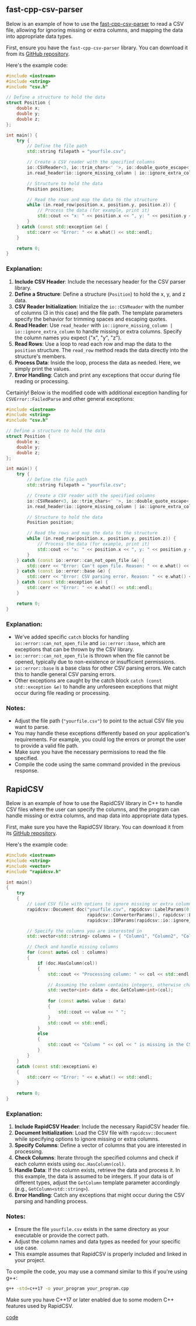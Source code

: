 ## fast-cpp-csv-parser

Below is an example of how to use the [fast-cpp-csv-parser](https://github.com/ben-strasser/fast-cpp-csv-parser) to read a CSV file, allowing for ignoring missing or extra columns, and mapping the data into appropriate data types.

First, ensure you have the `fast-cpp-csv-parser` library. You can download it from its [GitHub repository](https://github.com/ben-strasser/fast-cpp-csv-parser).

Here's the example code:

```cpp
#include <iostream>
#include <string>
#include "csv.h"

// Define a structure to hold the data
struct Position {
    double x;
    double y;
    double z;
};

int main() {
    try {
        // Define the file path
        std::string filepath = "yourfile.csv";

        // Create a CSV reader with the specified columns
        io::CSVReader<3, io::trim_chars<' '>, io::double_quote_escape<',', '\"'>> in(filepath);
        in.read_header(io::ignore_missing_column | io::ignore_extra_column, "x", "y", "z");

        // Structure to hold the data
        Position position;

        // Read the rows and map the data to the structure
        while (in.read_row(position.x, position.y, position.z)) {
            // Process the data (for example, print it)
            std::cout << "x: " << position.x << ", y: " << position.y << ", z: " << position.z << std::endl;
        }
    } catch (const std::exception &e) {
        std::cerr << "Error: " << e.what() << std::endl;
    }

    return 0;
}
```

### Explanation:
1. **Include CSV Header**: Include the necessary header for the CSV parser library.
2. **Define a Structure**: Define a structure (`Position`) to hold the x, y, and z data.
3. **CSV Reader Initialization**: Initialize the `io::CSVReader` with the number of columns (3 in this case) and the file path. The template parameters specify the behavior for trimming spaces and escaping quotes.
4. **Read Header**: Use `read_header` with `io::ignore_missing_column | io::ignore_extra_column` to handle missing or extra columns. Specify the column names you expect ("x", "y", "z").
5. **Read Rows**: Use a loop to read each row and map the data to the `position` structure. The `read_row` method reads the data directly into the structure's members.
6. **Process Data**: Inside the loop, process the data as needed. Here, we simply print the values.
7. **Error Handling**: Catch and print any exceptions that occur during file reading or processing.




Certainly! Below is the modified code with additional exception handling for `CSVError::FailedParse` and other general exceptions:

```cpp
#include <iostream>
#include <string>
#include "csv.h"

// Define a structure to hold the data
struct Position {
    double x;
    double y;
    double z;
};

int main() {
    try {
        // Define the file path
        std::string filepath = "yourfile.csv";

        // Create a CSV reader with the specified columns
        io::CSVReader<3, io::trim_chars<' '>, io::double_quote_escape<',', '\"'>> in(filepath);
        in.read_header(io::ignore_missing_column | io::ignore_extra_column, "x", "y", "z");

        // Structure to hold the data
        Position position;

        // Read the rows and map the data to the structure
        while (in.read_row(position.x, position.y, position.z)) {
            // Process the data (for example, print it)
            std::cout << "x: " << position.x << ", y: " << position.y << ", z: " << position.z << std::endl;
        }
    } catch (const io::error::can_not_open_file &e) {
        std::cerr << "Error: Can't open file. Reason: " << e.what() << std::endl;
    } catch (const io::error::base &e) {
        std::cerr << "Error: CSV parsing error. Reason: " << e.what() << std::endl;
    } catch (const std::exception &e) {
        std::cerr << "Error: " << e.what() << std::endl;
    }

    return 0;
}
```

### Explanation:
- We've added specific `catch` blocks for handling `io::error::can_not_open_file` and `io::error::base`, which are exceptions that can be thrown by the CSV library.
- `io::error::can_not_open_file` is thrown when the file cannot be opened, typically due to non-existence or insufficient permissions.
- `io::error::base` is a base class for other CSV parsing errors. We catch this to handle general CSV parsing errors.
- Other exceptions are caught by the catch block `catch (const std::exception &e)` to handle any unforeseen exceptions that might occur during file reading or processing.

### Notes:
- Adjust the file path (`"yourfile.csv"`) to point to the actual CSV file you want to parse.
- You may handle these exceptions differently based on your application's requirements. For example, you could log the errors or prompt the user to provide a valid file path.
- Make sure you have the necessary permissions to read the file specified.
- Compile the code using the same command provided in the previous response.




##  RapidCSV

Below is an example of how to use the RapidCSV library in C++ to handle CSV files where the user can specify the columns, and the program can handle missing or extra columns, and map data into appropriate data types.

First, make sure you have the RapidCSV library. You can download it from its [GitHub repository](https://github.com/d99kris/rapidcsv).

Here's the example code:

```cpp
#include <iostream>
#include <string>
#include <vector>
#include "rapidcsv.h"

int main()
{
    try
    {
        // Load CSV file with options to ignore missing or extra columns
        rapidcsv::Document doc("yourfile.csv", rapidcsv::LabelParams(0, -1), rapidcsv::SeparatorParams(),
                               rapidcsv::ConverterParams(), rapidcsv::LineReaderParams(), 
                               rapidcsv::IOParams(rapidcsv::io::ignore_missing_column | rapidcsv::io::ignore_extra_column));

        // Specify the columns you are interested in
        std::vector<std::string> columns = { "Column1", "Column2", "Column3" };

        // Check and handle missing columns
        for (const auto& col : columns)
        {
            if (doc.HasColumn(col))
            {
                std::cout << "Processing column: " << col << std::endl;

                // Assuming the column contains integers, otherwise change to the appropriate type
                std::vector<int> data = doc.GetColumn<int>(col);
                
                for (const auto& value : data)
                {
                    std::cout << value << " ";
                }
                std::cout << std::endl;
            }
            else
            {
                std::cout << "Column " << col << " is missing in the CSV file." << std::endl;
            }
        }
    }
    catch (const std::exception& e)
    {
        std::cerr << "Error: " << e.what() << std::endl;
    }

    return 0;
}
```

### Explanation:
1. **Include RapidCSV Header**: Include the necessary RapidCSV header file.
2. **Document Initialization**: Load the CSV file with `rapidcsv::Document` while specifying options to ignore missing or extra columns.
3. **Specify Columns**: Define a vector of columns that you are interested in processing.
4. **Check Columns**: Iterate through the specified columns and check if each column exists using `doc.HasColumn(col)`.
5. **Handle Data**: If the column exists, retrieve the data and process it. In this example, the data is assumed to be integers. If your data is of different types, adjust the `GetColumn` template parameter accordingly (e.g., `GetColumn<std::string>`).
6. **Error Handling**: Catch any exceptions that might occur during the CSV parsing and handling process.

### Notes:
- Ensure the file `yourfile.csv` exists in the same directory as your executable or provide the correct path.
- Adjust the column names and data types as needed for your specific use case.
- This example assumes that RapidCSV is properly included and linked in your project.

To compile the code, you may use a command similar to this if you're using g++:

```sh
g++ -std=c++17 -o your_program your_program.cpp
```

Make sure you have C++17 or later enabled due to some modern C++ features used by RapidCSV.


[code](../src/third_party_tools/csv)

